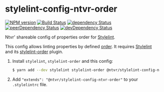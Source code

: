 # stylelint-config-ntvr-order

[![NPM version](http://img.shields.io/npm/v/@ntvr/stylelint-config-ntvr-order.svg)](https://www.npmjs.org/package/@ntvr/stylelint-config-ntvr-order)
[![Build Status](https://travis-ci.org/ntvr/stylelint-config-ntvr-order.svg?branch=master)](https://travis-ci.org/ntvr/stylelint-config-ntvr-order)
[![dependency Status](https://david-dm.org/ntvr/stylelint-config-ntvr-order/status.svg)](https://david-dm.org/ntvr/stylelint-config-ntvr-order)
[![peerDependency Status](https://david-dm.org/ntvr/stylelint-config-ntvr-order/peer-status.svg)](https://david-dm.org/ntvr/stylelint-config-ntvr-order?type=peer)
[![devDependency Status](https://david-dm.org/ntvr/stylelint-config-ntvr-order/dev-status.svg)](https://david-dm.org/ntvr/stylelint-config-ntvr-order?type=dev)

Ntvr' shareable config of properties order for
[Stylelint](https://github.com/stylelint/stylelint).

This config allows linting properties by defined [order](./index.js). It requires
[Stylelint](https://github.com/stylelint/stylelint) and its
[stylelint-order](https://github.com/hudochenkov/stylelint-order) plugin.

1. Install `stylelint`, `stylelint-order` and this config:

    ```sh
    $ yarn add --dev stylelint stylelint-order @ntvr/stylelint-config-ntvr-order
    ```

2. Add `"extends": "@ntvr/stylelint-config-ntvr-order"` to your `.stylelintrc` file.
